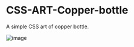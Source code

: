# CSS-ART-Copper-bottle
A simple CSS art of copper bottle.


![image](https://user-images.githubusercontent.com/98871199/188707403-fbd1ad8d-67c6-40ac-9633-717c4fefe722.png)

